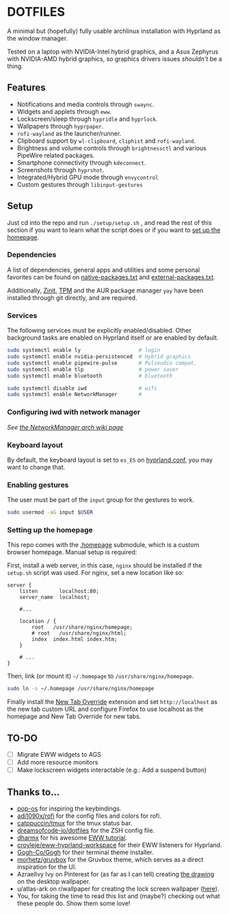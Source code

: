 # DOTFILES

A minimal but (hopefully) fully usable archlinux installation with Hyprland as the window manager.

Tested on a laptop with NVIDIA-Intel hybrid graphics,
and a Asus Zephyrus with NVIDIA-AMD hybrid graphics,
so graphics drivers issues _shouldn't_ be a thing.

## Features

- Notifications and media controls through `swaync`.
- Widgets and applets through `eww`.
- Lockscreen/sleep through `hypridle` and `hyprlock`.
- Wallpapers through `hyprpaper`.
- `rofi-wayland` as the launcher/runner.
- Clipboard support by `wl-clipboard`, `cliphist` and `rofi-wayland`.
- Brightness and volume controls through `brightnessctl` and various PipeWire related packages.
- Smartphone connectivity through `kdeconnect`.
- Screenshots through `hyprshot`.
- Integrated/Hybrid GPU mode through `envycontrol`
- Custom gestures through `libinput-gestures`

## Setup

Just cd into the repo and run `./setup/setup.sh`
, and read the rest of this section if you want to learn what the script does or if you want to [set up the homepage](#setting-up-the-homepage).

### Dependencies

A list of dependencies, general apps and utilities and some personal favorites
can be found on [native-packages.txt](native-packages.txt) and [external-packages.txt](external-packages.txt).

Additionally, [Zinit](https://github.com/zdharma-continuum/zinit),
[TPM](https://github.com/tmux-plugins/tpm) and the AUR package manager `yay` have been installed through git directly, and are required.

### Services

The following services must be explicitly enabled/disabled.
Other background tasks are enabled on Hyprland itself or are enabled by default.

```bash
sudo systemctl enable ly                   # login
sudo systemctl enable nvidia-persistenced  # Hybrid graphics
sudo systemctl enable pipewire-pulse       # Pulseudio compat.
sudo systemctl enable tlp                  # power saver
sudo systemctl enable bluetooth            # bluetooth

sudo systemctl disable iwd                 # wifi
sudo systemctl enable NetworkManager       #
```

### Configuring iwd with network manager

_See [the NetworkManager arch wiki page](https://wiki.archlinux.org/title/NetworkManager#Using_iwd_as_the_Wi-Fi_backend)_

### Keyboard layout

By default, the keyboard layout is set to `es_ES` on [hyprland.conf](.config/hypr/hyprland.conf), you may want to change that.

### Enabling gestures

The user must be part of the `input` group for the gestures to work.

```bash
sudo usermod -aG input $USER
```

### Setting up the homepage

This repo comes with the [.homepage](.homepage) submodule, which is a custom browser homepage. Manual setup is required:

First, install a web server, in this case, `nginx` should be installed if the `setup.sh` script was used. For nginx, set a new location like so:

```nginx
server {
    listen       localhost:80;
    server_name  localhost;

    #...

    location / {
        root   /usr/share/nginx/homepage;
        # root   /usr/share/nginx/html;
        index  index.html index.htm;
    }

    # ...
}
```

Then, link (or mount it) `~/.homepage` to `/usr/share/nginx/homepage`.

```bash
sudo ln -s ~/.homepage /usr/share/nginx/homepage
```

Finally install the [New Tab Override](https://addons.mozilla.org/en-US/firefox/addon/new-tab-override/) extension
and set `http://localhost` as the new tab custom URL and configure Firefox to use localhost as the homepage and New Tab Override for new tabs.

## TO-DO

- [ ] Migrate EWW widgets to AGS
- [ ] Add more resource monitors
- [ ] Make lockscreen widgets interactable (e.g.: Add a suspend button)

## Thanks to...

- [pop-os](https://github.com/pop-os) for inspiring the keybindings.
- [adi1090x/rofi](https://github.com/adi1090x/rofi) for the config files and colors for rofi.
- [catppuccin/tmux](https://github.com/catppuccin/tmux) for the tmux status bar.
- [dreamsofcode-io/dotfiles](https://github.com/dreamsofcode-io/dotfiles) for the ZSH config file.
- [dharmx](https://github.com/dharmx) for his awesome [EWW tutorial](https://dharmx.is-a.dev/eww-powermenu).
- [croyleje/eww-hyprland-workspace](https://github.com/croyleje/eww-hyprland-workspace) for their EWW listeners for Hyprland.
- [Gogh-Co/Gogh](https://github.com/Gogh-Co/Gogh) for their terminal theme installer.
- [morhetz/gruvbox](https://github.com/morhetz/gruvbox) for the Gruvbox theme, which serves as a direct inspiration for the UI.
- AzraelIvy Ivy on Pinterest for (as far as I can tell) creating [the drawing](https://mx.pinterest.com/pin/26317979066767002/) on the desktop wallpaper.
- u/atlas-ark on r/wallpaper for creating the lock screen wallpaper ([here](https://www.reddit.com/r/wallpaper/comments/ll1gov/arch_gruvbox_wallpaper_v2_dark_light_3840x2160/)).
- You, for taking the time to read this list and (maybe?) checking out what these people do. Show them some love!
